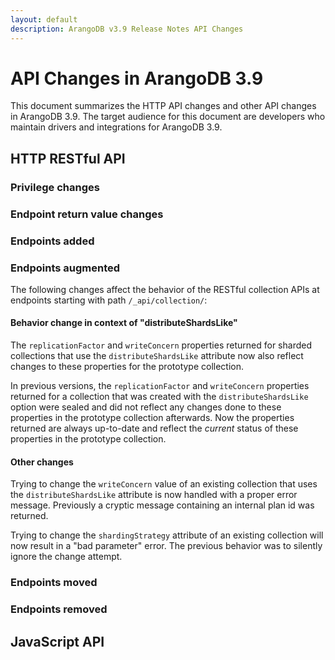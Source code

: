 ```yaml
---
layout: default
description: ArangoDB v3.9 Release Notes API Changes
---
```

API Changes in ArangoDB 3.9
===========================

This document summarizes the HTTP API changes and other API changes in ArangoDB 3.9.
The target audience for this document are developers who maintain drivers and
integrations for ArangoDB 3.9.

## HTTP RESTful API

### Privilege changes

### Endpoint return value changes

### Endpoints added

### Endpoints augmented

The following changes affect the behavior of the RESTful collection APIs at
endpoints starting with path `/_api/collection/`:

#### Behavior change in context of "distributeShardsLike"

The `replicationFactor` and `writeConcern` properties returned for sharded
collections that use the `distributeShardsLike` attribute now also reflect
changes to these properties for the prototype collection.

In previous versions, the `replicationFactor` and `writeConcern` properties
returned for a collection that was created with the `distributeShardsLike`
option were sealed and did not reflect any changes done to these properties
in the prototype collection afterwards.
Now the properties returned are always up-to-date and reflect the _current_
status of these properties in the prototype collection.

#### Other changes

Trying to change the `writeConcern` value of an existing collection that uses
the `distributeShardsLike` attribute is now handled with a proper error message.
Previously a cryptic message containing an internal plan id was returned.

Trying to change the `shardingStrategy` attribute of an existing collection
will now result in a "bad parameter" error. The previous behavior was to silently
ignore the change attempt.

### Endpoints moved

### Endpoints removed

## JavaScript API
